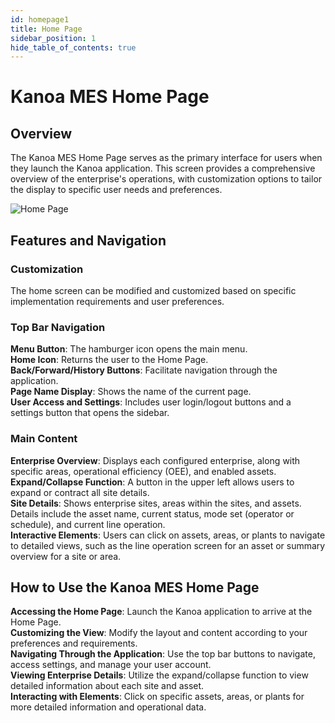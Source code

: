 ```yaml
---
id: homepage1
title: Home Page
sidebar_position: 1
hide_table_of_contents: true 
---
```

# Kanoa MES Home Page

## Overview
The Kanoa MES Home Page serves as the primary interface for users when they launch the Kanoa application. This screen provides a comprehensive overview of the enterprise's operations, with customization options to tailor the display to specific user needs and preferences.

![Home Page](/img/home-page.png)

## Features and Navigation

### Customization
The home screen can be modified and customized based on specific implementation requirements and user preferences.

### Top Bar Navigation
**Menu Button**: The hamburger icon opens the main menu.<br />
**Home Icon**: Returns the user to the Home Page.<br />
**Back/Forward/History Buttons**: Facilitate navigation through the application.<br />
**Page Name Display**: Shows the name of the current page.<br />
**User Access and Settings**: Includes user login/logout buttons and a settings button that opens the sidebar.

### Main Content
**Enterprise Overview**: Displays each configured enterprise, along with specific areas, operational efficiency (OEE), and enabled assets.<br />
**Expand/Collapse Function**: A button in the upper left allows users to expand or contract all site details.<br />
**Site Details**: Shows enterprise sites, areas within the sites, and assets. Details include the asset name, current status, mode set (operator or schedule), and current line operation.<br />
**Interactive Elements**: Users can click on assets, areas, or plants to navigate to detailed views, such as the line operation screen for an asset or summary overview for a site or area.

## How to Use the Kanoa MES Home Page

**Accessing the Home Page**: Launch the Kanoa application to arrive at the Home Page.<br />
**Customizing the View**: Modify the layout and content according to your preferences and requirements.<br />
**Navigating Through the Application**: Use the top bar buttons to navigate, access settings, and manage your user account.<br />
**Viewing Enterprise Details**: Utilize the expand/collapse function to view detailed information about each site and asset.<br />
**Interacting with Elements**: Click on specific assets, areas, or plants for more detailed information and operational data.



